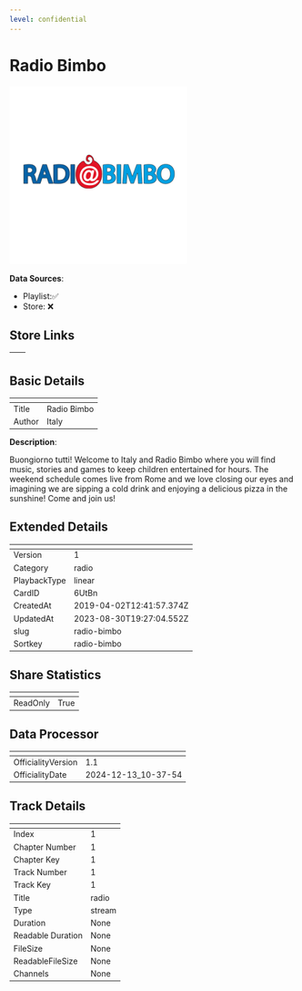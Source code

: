 ```yaml
---
level: confidential
---
```

# Radio Bimbo

![card_[6UtBn].png](../../img/cards/card_[6UtBn].png)

**Data Sources**: 

- Playlist:✅
- Store: ❌


## Store Links

| <!-- --> | <!-- --> |
| - | - |


## Basic Details

| <!-- --> | <!-- --> |
| - | - |
| Title | Radio Bimbo |
| Author | Italy |

**Description**:

Buongiorno tutti! Welcome to Italy and Radio Bimbo where you will find music, stories and games to keep children entertained for hours. The weekend schedule comes live from Rome and we love closing our eyes and imagining we are sipping a cold drink and enjoying a delicious pizza in the sunshine! Come and join us!


## Extended Details

| <!-- --> | <!-- --> |
| - | - |
| Version | 1 |
| Category | radio |
| PlaybackType | linear |
| CardID | 6UtBn |
| CreatedAt | 2019-04-02T12:41:57.374Z |
| UpdatedAt | 2023-08-30T19:27:04.552Z |
| slug | radio-bimbo |
| Sortkey | radio-bimbo |


## Share Statistics

| <!-- --> | <!-- --> |
| - | - |
| ReadOnly | True |


## Data Processor

| <!-- --> | <!-- --> |
| - | - |
| OfficialityVersion | 1.1
| OfficialityDate | 2024-12-13_10-37-54


## Track Details

| <!-- --> | <!-- --> |
| - | - |
| Index | 1 |
| Chapter Number | 1 |
| Chapter Key | 1 |
| Track Number | 1 |
| Track Key | 1 |
| Title | radio |
| Type | stream |
| Duration | None |
| Readable Duration | None |
| FileSize | None |
| ReadableFileSize | None |
| Channels | None |


